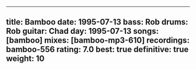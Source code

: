 
---
title: Bamboo
date: 1995-07-13
bass:	Rob
drums:	Rob
guitar:	Chad
day: 1995-07-13
songs: [bamboo]
mixes: [bamboo-mp3-610]
recordings: bamboo-556
rating: 7.0
best: true
definitive: true
weight: 10
---
